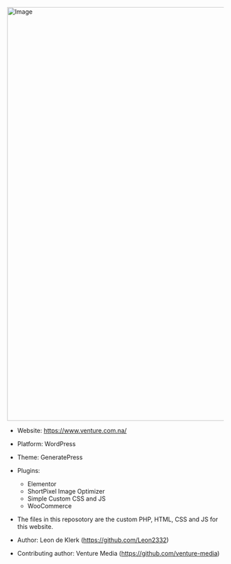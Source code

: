 <img width="1900" height="960" alt="Image" src="https://github.com/user-attachments/assets/6883fc08-249e-4249-adb9-ce594a066266" />


- Website: https://www.venture.com.na/
- Platform: WordPress
- Theme: GeneratePress
- Plugins:
    - Elementor
    - ShortPixel Image Optimizer
    - Simple Custom CSS and JS
    - WooCommerce

- The files in this reposotory are the custom PHP, HTML, CSS and JS for this website.
- Author: Leon de Klerk (https://github.com/Leon2332)
- Contributing author: Venture Media (https://github.com/venture-media)
